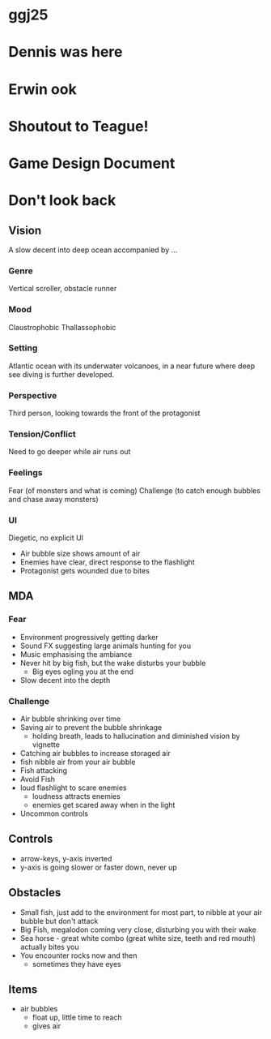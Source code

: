 # ggj25
# Dennis was here
# Erwin ook
# Shoutout to Teague!

# Game Design Document

# Don't look back

## Vision
A slow decent into deep ocean accompanied by ...

### Genre
Vertical scroller, obstacle runner

### Mood
Claustrophobic
Thallassophobic

### Setting
Atlantic ocean with its underwater volcanoes, in a near future where deep see diving is further developed.

### Perspective
Third person, looking towards the front of the protagonist

### Tension/Conflict
Need to go deeper while air runs out

### Feelings
Fear (of monsters and what is coming)
Challenge (to catch enough bubbles and chase away monsters)

### UI
Diegetic, no explicit UI
- Air bubble size shows amount of air
- Enemies have clear, direct response to the flashlight
- Protagonist gets wounded due to bites

## MDA
### Fear
- Environment progressively getting darker
- Sound FX suggesting large animals hunting for you
- Music emphasising the ambiance
- Never hit by big fish, but the wake disturbs your bubble
	- Big eyes ogling you at the end
- Slow decent into the depth

### Challenge
- Air bubble shrinking over time
- Saving air to prevent the bubble shrinkage
	- holding breath, leads to hallucination and diminished vision by vignette
- Catching air bubbles to increase storaged air
- fish nibble air from your air bubble
- Fish attacking
- Avoid Fish
- loud flashlight to scare enemies
	- loudness attracts enemies
	- enemies get scared away when in the light
- Uncommon controls

## Controls
- arrow-keys, y-axis inverted
- y-axis is going slower or faster down, never up

## Obstacles
- Small fish, just add to the environment for most part, to nibble at your air bubble but don't attack
- Big Fish, megalodon coming very close, disturbing you with their wake
- Sea horse - great white combo (great white size, teeth and red mouth) actually bites you
- You encounter rocks now and then
	- sometimes they have eyes

## Items
- air bubbles
	- float up, little time to reach
	- gives air
